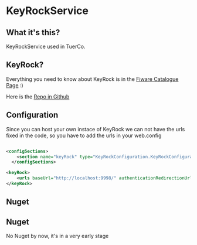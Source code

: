 # KeyRockService

## What it's this?

KeyRockService used in TuerCo.
## KeyRock?

Everything you need to know about KeyRock is in the [Fiware Catalogue Page](http://catalogue.fiware.org/enablers/identity-management-keyrock) :)

Here is the [Repo in Github](https://github.com/ging/fi-ware-idm)

## Configuration

Since you can host your own instace of KeyRock we can not have the urls fixed in the code, so you have to add the urls in your web.config

```xml

<configSections>
    <section name="keyRock" type="KeyRockConfiguration.KeyRockConfiguration, KeyRockConfiguration" />
  </configSections>

<keyRock>
    <urls baseUrl="http://localhost:9998/" authenticationRedirectionUrl="http://localhost:9998/oauth2/authorize"/>
</keyRock>
```

## Nuget


## Nuget

No Nuget by now, it's in a very early stage
